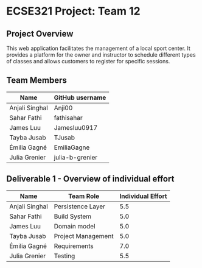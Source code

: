 # ECSE321 Project: Team 12


## Project Overview

This web application facilitates the management of a local sport center. It provides a platform for the owner and instructor to schedule different types of classes and allows customers to register for specific sessions.

## Team Members

| Name           | GitHub username |
| -------------- | --------------- |
| Anjali Singhal | Anji00          |
| Sahar Fathi    | fathisahar      |
| James Luu      | Jamesluu0917    |
| Tayba Jusab    | TJusab          |
| Émilia Gagné   | EmiliaGagne     |
| Julia Grenier  | julia-b-grenier |

## Deliverable 1 - Overview of individual effort
| Name           | Team Role             | Individual Effort |
| -------------- | --------------------- | ----------------- |
| Anjali Singhal | Persistence Layer     | 5.5               |
| Sahar Fathi    | Build System          | 5.0               |
| James Luu      | Domain model          | 5.0               |
| Tayba Jusab    | Project Management    | 5.0               |
| Émilia Gagné   | Requirements          | 7.0               |
| Julia Grenier  | Testing               | 5.5               |


